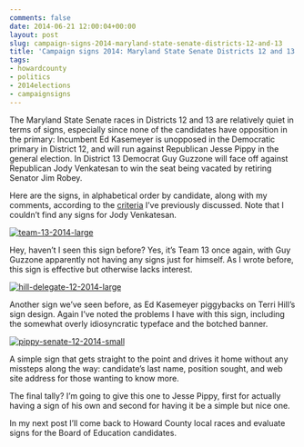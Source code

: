 ```yaml
---
comments: false
date: 2014-06-21 12:00:04+00:00
layout: post
slug: campaign-signs-2014-maryland-state-senate-districts-12-and-13
title: 'Campaign signs 2014: Maryland State Senate Districts 12 and 13'
tags:
- howardcounty
- politics
- 2014elections
- campaignsigns
---
```


The Maryland State Senate races in Districts 12 and 13 are relatively quiet in terms of signs, especially since none of the candidates have opposition in the primary: Incumbent Ed Kasemeyer is unopposed in the Democratic primary in District 12, and will run against Republican Jesse Pippy in the general election. In District 13 Democrat Guy Guzzone will face off against Republican Jody Venkatesan to win the seat being vacated by retiring Senator Jim Robey.

Here are the signs, in alphabetical order by candidate, along with my comments, according to the [criteria](/2014/06/04/campaign-signs-2014-judging-criteria/) I’ve previously discussed. Note that I couldn’t find any signs for Jody Venkatesan.

[![team-13-2014-large](http://hecker.files.wordpress.com/2014/06/team-13-2014-large.jpg?w=625)](http://hecker.files.wordpress.com/2014/06/team-13-2014-large.jpg)

Hey, haven’t I seen this sign before? Yes, it’s Team 13 once again, with Guy Guzzone apparently not having any signs just for himself. As I wrote before, this sign is effective but otherwise lacks interest.

[![hill-delegate-12-2014-large](http://hecker.files.wordpress.com/2014/06/hill-delegate-12-2014-large.jpg?w=625)](http://hecker.files.wordpress.com/2014/06/hill-delegate-12-2014-large.jpg)

Another sign we’ve seen before, as Ed Kasemeyer piggybacks on Terri Hill’s sign design. Again I’ve noted the problems I have with this sign, including the somewhat overly idiosyncratic typeface and the botched banner.

[![pippy-senate-12-2014-small](http://hecker.files.wordpress.com/2014/06/pippy-senate-12-2014-small.jpg?w=625)](https://hecker.files.wordpress.com/2014/06/pippy-senate-12-2014-small.jpg)

A simple sign that gets straight to the point and drives it home without any missteps along the way: candidate’s last name, position sought, and web site address for those wanting to know more.

The final tally? I’m going to give this one to Jesse Pippy, first for actually having a sign of his own and second for having it be a simple but nice one.

In my next post I’ll come back to Howard County local races and evaluate signs for the Board of Education candidates.

